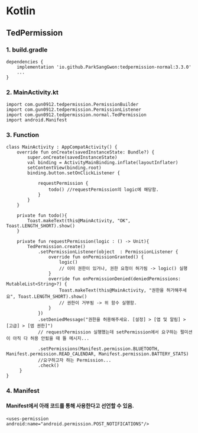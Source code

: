 # Kotlin
## TedPermission

### 1. build.gradle

    dependencies {
        implementation 'io.github.ParkSangGwon:tedpermission-normal:3.3.0'
        ...
    }
    
### 2. MainActivity.kt
    
    import com.gun0912.tedpermission.PermissionBuilder
    import com.gun0912.tedpermission.PermissionListener
    import com.gun0912.tedpermission.normal.TedPermission
    import android.Manifest

### 3. Function


    class MainActivity : AppCompatActivity() {
        override fun onCreate(savedInstanceState: Bundle?) {
            super.onCreate(savedInstanceState)
            val binding = ActivityMainBinding.inflate(layoutInflater)
            setContentView(binding.root)
            binding.button.setOnClickListener {

                requestPermission {
                    todo() //requestPermission의 logic에 해당함.
                }
            }
        }

        private fun todo(){
            Toast.makeText(this@MainActivity, "OK", Toast.LENGTH_SHORT).show()
        }

        private fun requestPermission(logic : () -> Unit){
            TedPermission.create()
                .setPermissionListener(object  : PermissionListener {
                    override fun onPermissionGranted() {
                        logic()
                        // 이미 권한이 있거나, 권한 요청이 허가됨 -> logic() 실행
                    }
                    override fun onPermissionDenied(deniedPermissions: MutableList<String>?) {
                        Toast.makeText(this@MainActivity, "권한을 허가해주세요", Toast.LENGTH_SHORT).show()
                        // 권한이 거부됨 -> 위 함수 실행함.
                    }
                })
                .setDeniedMessage("권한을 허용해주세요. [설정] > [앱 및 알림] > [고급] > [앱 권한]")
                // requestPermission 실행했는데 setPermission에서 요구하는 펄미션이 아직 다 허용 안됬을 때 뜰 메시지...

                .setPermissions(Manifest.permission.BLUETOOTH, Manifest.permission.READ_CALENDAR, Manifest.permission.BATTERY_STATS)
                //요구하고자 하는 Permission...
                .check()
         }
    }

### 4. Manifest
#### Manifest에서 아래 코드를 통해 사용한다고 선언할 수 있음.
    <uses-permission android:name="android.permission.POST_NOTIFICATIONS"/>

